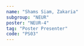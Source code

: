```yaml
---
name: "Shams Siam, Zakaria"
subgroup: "NEUR"
poster: "NEUR-4"
tag: "Poster Presenter"
code: "PS03"
---
```

